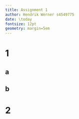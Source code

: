 ```yaml
---
title: Assignment 1
author: Hendrik Werner s4549775
date: \today
fontsize: 12pt
geometry: margin=5em
---
```


# 1
## a
## b

# 2
